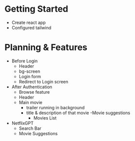 # Getting Started
- Create react app
- Configured tailwind

# Planning & Features
- Before Login
    - Header
    - bg-screen
    - Login form
    - Redirect to Login screen
- After Authentication
    - Browse feature
    - Header
    - Main movie
        - trailer running in background
        - title & description of that movie
        -Movie suggestions
            - Movies List
- NetflixGPT
    - Search Bar
    -   Movie Suggestions

